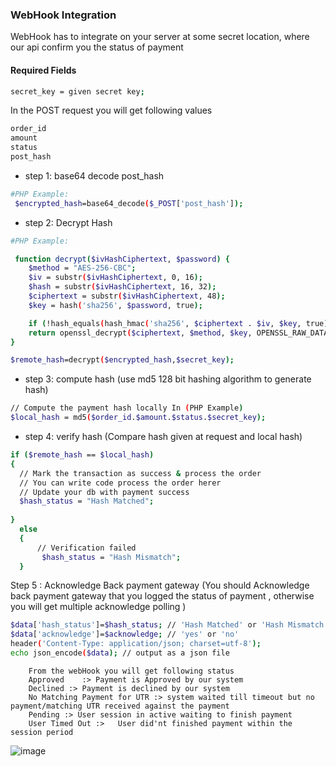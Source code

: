 
### WebHook Integration 

WebHook has to integrate on your server at some secret location, where our api confirm you the status of payment
#### Required Fields
```sh
secret_key = given secret key;
```
In the POST request you will get following values
```sh 
order_id
amount
status
post_hash
```

- step 1: base64 decode post_hash
```sh
#PHP Example:
 $encrypted_hash=base64_decode($_POST['post_hash']);
```

- step 2: Decrypt Hash 
```sh
#PHP Example:

 function decrypt($ivHashCiphertext, $password) {
    $method = "AES-256-CBC";
    $iv = substr($ivHashCiphertext, 0, 16);
    $hash = substr($ivHashCiphertext, 16, 32);
    $ciphertext = substr($ivHashCiphertext, 48);
    $key = hash('sha256', $password, true);

    if (!hash_equals(hash_hmac('sha256', $ciphertext . $iv, $key, true), $hash)) return null;
    return openssl_decrypt($ciphertext, $method, $key, OPENSSL_RAW_DATA, $iv);
}

$remote_hash=decrypt($encrypted_hash,$secret_key);
```


- step 3:  compute hash (use md5 128 bit hashing algorithm to generate hash)
```sh
// Compute the payment hash locally In (PHP Example)
$local_hash = md5($order_id.$amount.$status.$secret_key);  
```
- step 4: verify hash (Compare hash given at request and local hash)
```sh 
if ($remote_hash == $local_hash)
{
  // Mark the transaction as success & process the order
  // You can write code process the order herer
  // Update your db with payment success
  $hash_status = "Hash Matched";
    
}
  else
  {
      // Verification failed
       $hash_status = "Hash Mismatch";
  }
```
Step 5 : Acknowledge Back payment gateway (You should  Acknowledge back payment gateway that you logged the status of payment , otherwise you will get multiple acknowledge polling )
```sh
$data['hash_status']=$hash_status; // 'Hash Matched' or 'Hash Mismatch' 
$data['acknowledge']=$acknowledge; // 'yes' or 'no'
header('Content-Type: application/json; charset=utf-8');
echo json_encode($data); // output as a json file
```

        From the webHook you will get following status
        Approved	:> Payment is Approved by our system
        Declined :>	Payment is declined by our system
        No Matching Payment for UTR	:> system waited till timeout but no payment/matching UTR received against the payment 
        Pending	:> User session in active waiting to finish payment
        User Timed Out :>	User did'nt finished payment within the session period


![image](https://user-images.githubusercontent.com/30625676/213218551-7deef0e1-2812-421c-8845-767a5207fef6.png)

